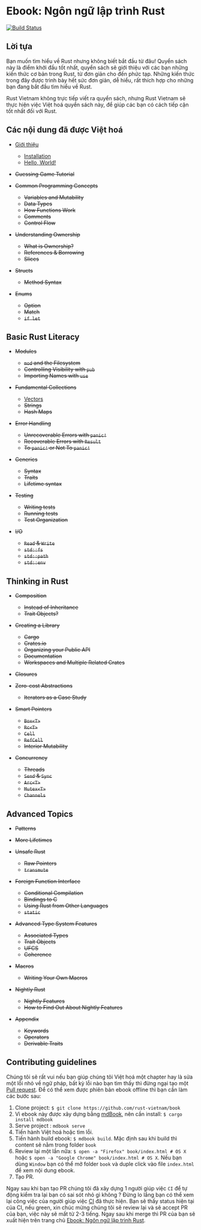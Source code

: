 # Ebook: Ngôn ngữ lập trình Rust
[![Build Status](https://travis-ci.org/rust-vietnam/book.svg?branch=master)](https://travis-ci.org/rust-vietnam/book)

## Lời tựa

Bạn muốn tìm hiểu về Rust nhưng không biết bắt đầu từ đâu! Quyển sách này là điểm khởi đầu tốt nhất, quyển sách sẽ giới
thiệu với các bạn những kiến thức cơ bản trong Rust, từ đơn giản cho đến phức tạp. Những kiến thức trong đây
được trình bày hết sức đơn giản, dễ hiểu, rất thích hợp cho những bạn đang bắt đầu tìm hiểu về Rust.

Rust Vietnam không trực tiếp viết ra quyển sách, nhưng Rust Vietnam sẽ thực hiện việc Việt hoá quyển sách này,
để giúp các bạn có cách tiếp cận tốt nhất đối với Rust.

## Các nội dung đã được Việt hoá

- [Giới thiệu](https://rust-vietnam.github.io/book/ch01-00-introduction.html)
    - [Installation](https://rust-vietnam.github.io/book/ch01-01-installation.html)
    - [Hello, World!](https://rust-vietnam.github.io/book/ch01-02-hello-world.html)

- ~~Guessing Game Tutorial~~

- ~~Common Programming Concepts~~
    - ~~Variables and Mutability~~
    - ~~Data Types~~
    - ~~How Functions Work~~
    - ~~Comments~~
    - ~~Control Flow~~

- ~~Understanding Ownership~~
    - ~~What is Ownership?~~
    - ~~References & Borrowing~~
    - ~~Slices~~

- ~~Structs~~
    - ~~Method Syntax~~

- ~~Enums~~
    - ~~Option~~
    - ~~Match~~
    - ~~`if let`~~

## Basic Rust Literacy

- ~~Modules~~
    - ~~`mod` and the Filesystem~~
    - ~~Controlling Visibility with `pub`~~
    - ~~Importing Names with `use`~~

- ~~Fundamental Collections~~
    - [Vectors](https://rust-vietnam.github.io/book/ch08-01-vectors.md)
    - ~~Strings~~
    - ~~Hash Maps~~

- ~~Error Handling~~
    - ~~Unrecoverable Errors with `panic!`~~
    - ~~Recoverable Errors with `Result`~~
    - ~~To `panic!` or Not To `panic!`~~

- ~~Generics~~
    - ~~Syntax~~
    - ~~Traits~~
    - ~~Lifetime syntax~~

- ~~Testing~~
    - ~~Writing tests~~
    - ~~Running tests~~
    - ~~Test Organization~~

- ~~I/O~~
    - ~~`Read` & `Write`~~
    - ~~`std::fs`~~
    - ~~`std::path`~~
    - ~~`std::env`~~


## Thinking in Rust

- ~~Composition~~
    - ~~Instead of Inheritance~~
    - ~~Trait Objects?~~

- ~~Creating a Library~~
    - ~~Cargo~~
    - ~~Crates.io~~
    - ~~Organizing your Public API~~
    - ~~Documentation~~
    - ~~Workspaces and Multiple Related Crates~~

- ~~Closures~~

- ~~Zero-cost Abstractions~~
    - ~~Iterators as a Case Study~~

- ~~Smart Pointers~~
    - ~~`Box<T>`~~
    - ~~`Rc<T>`~~
    - ~~`Cell`~~
    - ~~`RefCell`~~
    - ~~Interior Mutability~~

- ~~Concurrency~~
    - ~~Threads~~
    - ~~`Send` & `Sync`~~
    - ~~`Arc<T>`~~
    - ~~`Mutex<T>`~~
    - ~~`Channels`~~

## Advanced Topics

- ~~Patterns~~

- ~~More Lifetimes~~

- ~~Unsafe Rust~~
    - ~~Raw Pointers~~
    - ~~`transmute`~~

- ~~Foreign Function Interface~~
    - ~~Conditional Compilation~~
    - ~~Bindings to C~~
    - ~~Using Rust from Other Languages~~
    - ~~`static`~~

- ~~Advanced Type System Features~~
    - ~~Associated Types~~
    - ~~Trait Objects~~
    - ~~UFCS~~
    - ~~Coherence~~

- ~~Macros~~
    - ~~Writing Your Own Macros~~

- ~~Nightly Rust~~
    - ~~Nightly Features~~
    - ~~How to Find Out About Nightly Features~~

- ~~Appendix~~
    - ~~Keywords~~
    - ~~Operators~~
    - ~~Derivable Traits~~

## Contributing guidelines

Chúng tôi sẽ rất vui nếu bạn giúp chúng tôi Việt hoá một chapter hay là sửa một lỗi nhỏ về ngữ pháp, bất kỳ lỗi nào
bạn tìm thấy thì đừng ngại tạo một [Pull request](https://github.com/rust-vietnam/book/pulls). Để có thể xem được
phiên bản ebook offline thì bạn cần làm các bước sau:

1. Clone project: `$ git clone https://github.com/rust-vietnam/book`
2. Vì ebook này được xây dựng bằng [mdBook](https://github.com/azerupi/mdBook), nên cần install: `$ cargo install mdbook`
3. Serve project : `mdbook serve`
4. Tiến hành Việt hoá hoặc tìm lỗi.
5. Tiến hành build ebook: `$ mdbook build`. Mặc định sau khi build thì content sẽ nằm trong folder `book`
6. Review lại một lần nữa: `$ open -a "Firefox" book/index.html # OS X` hoặc `$ open -a "Google Chrome" book/index.html # OS X`.
Nếu bạn dùng `Window` bạn có thể mở folder `book` và duple click vào file `index.html` để xem nội dung ebook.
7. Tạo PR.

Ngay sau khi bạn tạo PR chúng tôi đã xây dựng 1 người giúp việc `CI` để tự động kiểm tra lại bạn có sai sót nhỏ gì không ?
Đừng lo lắng bạn có thể xem lại công việc của người giúp việc [CI](https://travis-ci.org/rust-vietnam/book) đã thực hiện.
Bạn sẽ thấy status hiện tại của CI, nếu green, xin chúc mừng chúng tôi sẽ review lại và sẽ accept PR của bạn, việc này sẽ mất
từ 2-3 tiếng. Ngay sau khi merge thì PR của bạn sẽ xuất hiện trên trang chủ [Ebook: Ngôn ngữ lập trình Rust](https://rust-vietnam.github.io/book/).

